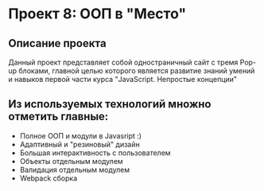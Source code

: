 # Проект 8: ООП в "Место"

## Описание проекта
Данный проект представляет собой одностраничный сайт с тремя Pop-up блоками, главной целью которого является развитие знаний умений и навыков первой части курса "JavaScript. Непростые концепции"

## Из используемых технологий множно отметить главные:

+ Полное ООП и модули в Javasript :)
+ Адаптивный и "резиновый" дизайн
+ Большая интерактивность с пользователем
+ Объекты отдельным модулем
+ Валидация отдельным модулем
+ Webpack сборка